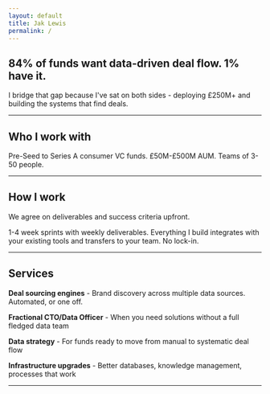 ```yaml
---
layout: default
title: Jak Lewis
permalink: /
---
```

## 84% of funds want data-driven deal flow. 1% have it.

I bridge that gap because I've sat on both sides - deploying £250M+ and building the systems that find deals.

***
## Who I work with

Pre-Seed to Series A consumer VC funds. £50M-£500M AUM. Teams of 3-50 people.

***
## How I work 

We agree on deliverables and success criteria upfront. 

1-4 week sprints with weekly deliverables. Everything I build integrates with your existing tools and transfers to your team. No lock-in.

***
## Services

**Deal sourcing engines** - Brand discovery across multiple data sources. Automated, or one off. 

**Fractional CTO/Data Officer** - When you need solutions without a full fledged data team

**Data strategy** - For funds ready to move from manual to systematic deal flow

**Infrastructure upgrades** - Better databases, knowledge management, processes that work 

***
